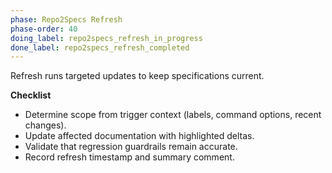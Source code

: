 ```yaml
---
phase: Repo2Specs Refresh
phase-order: 40
doing_label: repo2specs_refresh_in_progress
done_label: repo2specs_refresh_completed
---
```


Refresh runs targeted updates to keep specifications current.

**Checklist**

- Determine scope from trigger context (labels, command options, recent changes).
- Update affected documentation with highlighted deltas.
- Validate that regression guardrails remain accurate.
- Record refresh timestamp and summary comment.

